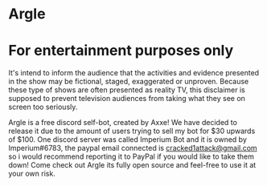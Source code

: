 # Argle

# For entertainment purposes only
It's intend to inform the audience that the activities and evidence presented in the show may be fictional, staged, exaggerated or unproven. Because these type of shows are often presented as reality TV, this disclaimer is supposed to prevent television audiences from taking what they see on screen too seriously.

Argle is a free discord self-bot, created by Axxe! We have decided to release it due to the amount of users trying to sell my bot for $30 upwards of $100. One discord server was called Imperium Bot and it is owned by Imperium#6783, the paypal email connected is cracked1attack@gmail.com so i would recommend reporting it to PayPal if you would like to take them down!  Come check out Argle its fully open source and feel-free to use it at your own risk.

